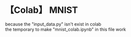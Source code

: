 # 【Colab】 MNIST

because the "input_data.py" isn't exist in colab <br>
the temporary to make "mnist_colab.ipynb" in this file work
